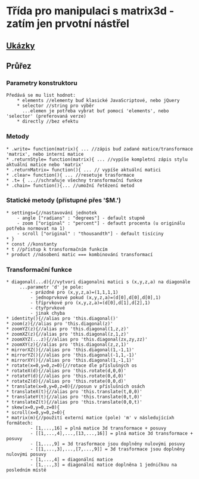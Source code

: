 # Třída pro manipulaci s matrix3d - zatím jen prvotní nástřel
## [Ukázky](https://jaandrle.github.io/matrix3d/index.html)
## Průřez
### Parametry konstruktoru
    Předává se mu list hodnot:
        * elements //elementy buď klasické JavaScriptové, nebo jQuery
        * selector //string pro výběr
          ...elemen je potřeba vybrat buť pomocí 'elements', nebo 'selector' (preferovaná verze)
        * directly //bez efektu
### Metody

    * .write= function(matrix){ ... //zápis buď zadané matice/transformace 'matrix', nebo interní matice
    * .returnStyle= function(matrix){ ... //vypíše kompletní zápis stylu aktuální matice nebo 'matrix'
    * .returnMatrix= function(){ ... // vypíše aktuální matici
    * .clear= function(){ ... //resetuje trasformace
    * .t= { ...//schraňuje všechny transformační funkce
    * .chain= function(){... //umožní řetězení metod
### Statické metody (přístupné přes '$M.')

    * settings={//nastavování jednotek
        - angle ["radians" : "degrees"] - default stupně
        - zoom ["original" : "percent"] - defautt procenta (u originálu potřeba normovat na 1)
        - scroll ["original" : "thousandth"] - default tisíciny
    * }
    * const //konstanty
    * t //přístup k transformačním funkcím
    * product //násobení matic === kombinování transformací
### Transformační funkce

    * diagonal(...d){//vytvori diagonalni matici s (x,y,z,a) na diagonále
         ...parametr 'd' je pole:
             - prázdné pro (x,y,z,a)=(1,1,1,1)
             - jednoprvkové pokud (x,y,z,a)=(d[0],d[0],d[0],1)
             - tříprvkové pro (x,y,z,a)=(d[0],d[1],d[2],1)
             - čtyřprvkové
             - jinak chyba
    * identity(){//alias pro 'this.diagonal()'
    * zoom(z){//alias pro 'this.diagonal(z)'
    * zoomYZ(z){//alias pro 'this.diagonal(1,z,z)'
    * zoomXZ(z){//alias pro 'this.diagonal(z,1,z)'
    * zoomXYZ(...z){//alias pro 'this.diagonal(zx,zy,zz)'
    * zoomXY(z){//alias pro 'this.diagonal(z,z,1)'
    * mirrorXZ(){//alias pro 'this.diagonal(1,-1,1)'
    * mirrorYZ(){//alias pro 'this.diagonal(-1,1,-1)'
    * mirrorXY(){//alias pro 'this.diagonal(1,-1,1)'
    * rotate(x=0,y=0,z=0){//rotace dle příslušných os
    * rotateX(d){//alias pro 'this.rotate(d,0,0)'
    * rotateY(d){//alias pro 'this.rotate(0,d,0)'
    * rotateZ(d){//alias pro 'this.rotate(0,0,d)'
    * translate(x=0,y=0,z=0){//posun v příslušních osách
    * translateX(t){//alias pro 'this.translate(t,0,0)'
    * translateY(t){//alias pro 'this.translate(0,t,0)'
    * translateZ(t){//alias pro 'this.translate(0,0,t)'
    * skew(x=0,y=0,z=0){
    * scroll(x=0,y=0,z=0){
    * matrix(m){//použití externí matice (pole) 'm' v následujícíxh formátech:
             - [1,...,16] = plná matice 3d transformace + posuvy
             - [[1,...,4],...,[13,...,16]] = plná matice 3d transformace + posuvy
             - [1,...,9] = 3d trasformace jsou doplněny nulovými posuvy
             - [[1,...,3],...,[7,...,9]] = 3d trasformace jsou doplněny nulovými posuvy
             - [1,...,4] = diagonální matice
             - [1,...,3] = diagonální matice doplněna 1 jedničkou na posledním místě

